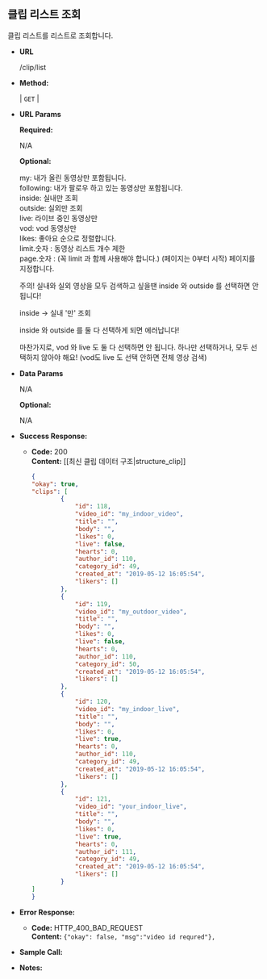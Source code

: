 **클립 리스트 조회**
----
  
  클립 리스트를 리스트로 조회합니다.
  

* **URL**

  /clip/list

* **Method:**
  
  | `GET` |
  
*  **URL Params**

   **Required:**
 
   N/A
   
   **Optional:**
 
    my: 내가 올린 동영상만 포함됩니다. <br>
    following: 내가 팔로우 하고 있는 동영상만 포함됩니다. <br>
    inside: 실내만 조회 <br>
    outside: 실외만 조회 <br>
    live: 라이브 중인 동영상만 <br>
    vod: vod 동영상만 <br>
    likes: 좋아요 순으로 정렬합니다. <br>
    limit.숫자 : 동영상 리스트 개수 제한 <br>
    page.숫자 : (꼭 limit 과 함께 사용해야 합니다.) (페이지는 0부터 시작) 페이지를 지정합니다. <br>
    
    주의! 실내와 실외 영상을 모두 검색하고 싶을땐 inside 와 outside 를 선택하면 안 됩니다!
    
    inside -> 실내 '만' 조회
    
    inside 와 outside 를 둘 다 선택하게 되면 에러납니다!
    
    마찬가지로, vod 와 live 도 둘 다 선택하면 안 됩니다. 하나만 선택하거나, 모두 선택하지
    않아야 해요! (vod도 live 도 선택 안하면 전체 영상 검색)

* **Data Params**

    N/A
    
    **Optional:**
    
    N/A

* **Success Response:**
  
  * **Code:** 200 <br />
    **Content:** 
    [[최신 클립 데이터 구조|structure_clip]]
    ```json
    {
    "okay": true,
    "clips": [
            {
                "id": 118,
                "video_id": "my_indoor_video",
                "title": "",
                "body": "",
                "likes": 0,
                "live": false,
                "hearts": 0,
                "author_id": 110,
                "category_id": 49,
                "created_at": "2019-05-12 16:05:54",
                "likers": []
            },
            {
                "id": 119,
                "video_id": "my_outdoor_video",
                "title": "",
                "body": "",
                "likes": 0,
                "live": false,
                "hearts": 0,
                "author_id": 110,
                "category_id": 50,
                "created_at": "2019-05-12 16:05:54",
                "likers": []
            },
            {
                "id": 120,
                "video_id": "my_indoor_live",
                "title": "",
                "body": "",
                "likes": 0,
                "live": true,
                "hearts": 0,
                "author_id": 110,
                "category_id": 49,
                "created_at": "2019-05-12 16:05:54",
                "likers": []
            },
            {
                "id": 121,
                "video_id": "your_indoor_live",
                "title": "",
                "body": "",
                "likes": 0,
                "live": true,
                "hearts": 0,
                "author_id": 111,
                "category_id": 49,
                "created_at": "2019-05-12 16:05:54",
                "likers": []
            }
    ]
    }
    ```
 
* **Error Response:**

  * **Code:** HTTP_400_BAD_REQUEST <br />
    **Content:** `{"okay": false, "msg":"video id requred"}, `

* **Sample Call:**


* **Notes:**

